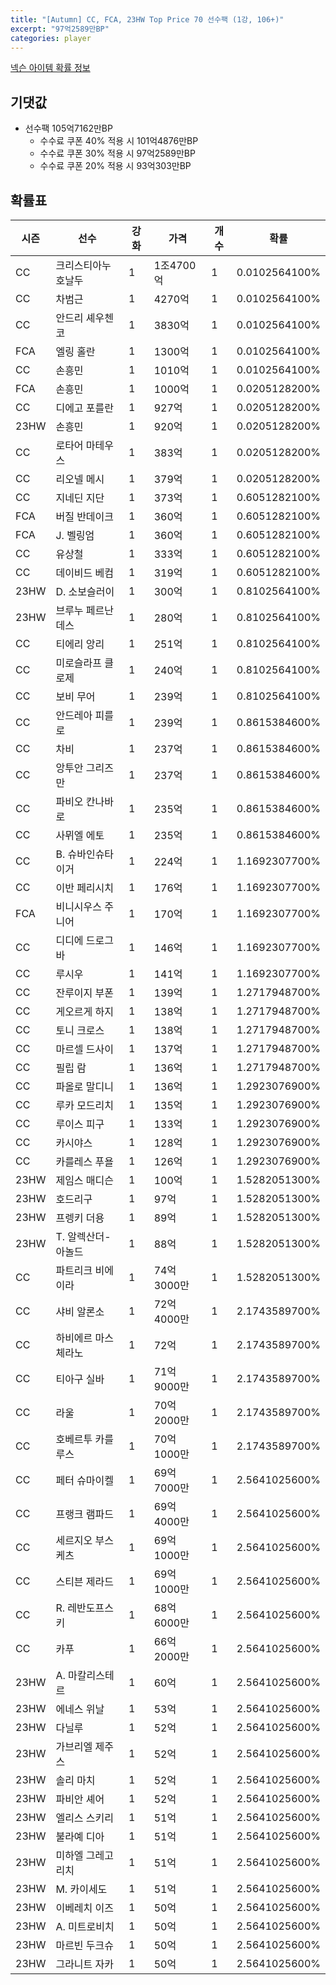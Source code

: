 ```yaml
---
title: "[Autumn] CC, FCA, 23HW Top Price 70 선수팩 (1강, 106+)"
excerpt: "97억2589만BP"
categories: player
---
```

[넥슨 아이템 확률 정보](http://iteminfo.nexon.com/probability/fco?sn=7687)

## 기댓값
- 선수팩 105억7162만BP
  - 수수료 쿠폰 40% 적용 시 101억4876만BP
  - 수수료 쿠폰 30% 적용 시 97억2589만BP
  - 수수료 쿠폰 20% 적용 시 93억303만BP


## 확률표

|시즌|선수|강화|가격|개수|확률|
|---|---|---|---|---|---|
|CC|크리스티아누 호날두|1|1조4700억|1|0.0102564100%|
|CC|차범근|1|4270억|1|0.0102564100%|
|CC|안드리 셰우첸코|1|3830억|1|0.0102564100%|
|FCA|엘링 홀란|1|1300억|1|0.0102564100%|
|CC|손흥민|1|1010억|1|0.0102564100%|
|FCA|손흥민|1|1000억|1|0.0205128200%|
|CC|디에고 포를란|1|927억|1|0.0205128200%|
|23HW|손흥민|1|920억|1|0.0205128200%|
|CC|로타어 마테우스|1|383억|1|0.0205128200%|
|CC|리오넬 메시|1|379억|1|0.0205128200%|
|CC|지네딘 지단|1|373억|1|0.6051282100%|
|FCA|버질 반데이크|1|360억|1|0.6051282100%|
|FCA|J. 벨링엄|1|360억|1|0.6051282100%|
|CC|유상철|1|333억|1|0.6051282100%|
|CC|데이비드 베컴|1|319억|1|0.6051282100%|
|23HW|D. 소보슬러이|1|300억|1|0.8102564100%|
|23HW|브루누 페르난데스|1|280억|1|0.8102564100%|
|CC|티에리 앙리|1|251억|1|0.8102564100%|
|CC|미로슬라프 클로제|1|240억|1|0.8102564100%|
|CC|보비 무어|1|239억|1|0.8102564100%|
|CC|안드레아 피를로|1|239억|1|0.8615384600%|
|CC|차비|1|237억|1|0.8615384600%|
|CC|앙투안 그리즈만|1|237억|1|0.8615384600%|
|CC|파비오 칸나바로|1|235억|1|0.8615384600%|
|CC|사뮈엘 에토|1|235억|1|0.8615384600%|
|CC|B. 슈바인슈타이거|1|224억|1|1.1692307700%|
|CC|이반 페리시치|1|176억|1|1.1692307700%|
|FCA|비니시우스 주니어|1|170억|1|1.1692307700%|
|CC|디디에 드로그바|1|146억|1|1.1692307700%|
|CC|루시우|1|141억|1|1.1692307700%|
|CC|잔루이지 부폰|1|139억|1|1.2717948700%|
|CC|게오르게 하지|1|138억|1|1.2717948700%|
|CC|토니 크로스|1|138억|1|1.2717948700%|
|CC|마르셀 드사이|1|137억|1|1.2717948700%|
|CC|필립 람|1|136억|1|1.2717948700%|
|CC|파올로 말디니|1|136억|1|1.2923076900%|
|CC|루카 모드리치|1|135억|1|1.2923076900%|
|CC|루이스 피구|1|133억|1|1.2923076900%|
|CC|카시야스|1|128억|1|1.2923076900%|
|CC|카를레스 푸욜|1|126억|1|1.2923076900%|
|23HW|제임스 매디슨|1|100억|1|1.5282051300%|
|23HW|호드리구|1|97억|1|1.5282051300%|
|23HW|프렝키 더용|1|89억|1|1.5282051300%|
|23HW|T. 알렉산더-아놀드|1|88억|1|1.5282051300%|
|CC|파트리크 비에이라|1|74억3000만|1|1.5282051300%|
|CC|샤비 알론소|1|72억4000만|1|2.1743589700%|
|CC|하비에르 마스체라노|1|72억|1|2.1743589700%|
|CC|티아구 실바|1|71억9000만|1|2.1743589700%|
|CC|라울|1|70억2000만|1|2.1743589700%|
|CC|호베르투 카를루스|1|70억1000만|1|2.1743589700%|
|CC|페터 슈마이켈|1|69억7000만|1|2.5641025600%|
|CC|프랭크 램파드|1|69억4000만|1|2.5641025600%|
|CC|세르지오 부스케츠|1|69억1000만|1|2.5641025600%|
|CC|스티븐 제라드|1|69억1000만|1|2.5641025600%|
|CC|R. 레반도프스키|1|68억6000만|1|2.5641025600%|
|CC|카푸|1|66억2000만|1|2.5641025600%|
|23HW|A. 마칼리스테르|1|60억|1|2.5641025600%|
|23HW|에네스 위날|1|53억|1|2.5641025600%|
|23HW|다닐루|1|52억|1|2.5641025600%|
|23HW|가브리엘 제주스|1|52억|1|2.5641025600%|
|23HW|솔리 마치|1|52억|1|2.5641025600%|
|23HW|파비안 셰어|1|52억|1|2.5641025600%|
|23HW|엘리스 스키리|1|51억|1|2.5641025600%|
|23HW|불라예 디아|1|51억|1|2.5641025600%|
|23HW|미하엘 그레고리치|1|51억|1|2.5641025600%|
|23HW|M. 카이세도|1|51억|1|2.5641025600%|
|23HW|이베레치 이즈|1|50억|1|2.5641025600%|
|23HW|A. 미트로비치|1|50억|1|2.5641025600%|
|23HW|마르빈 두크슈|1|50억|1|2.5641025600%|
|23HW|그라니트 자카|1|50억|1|2.5641025600%|
